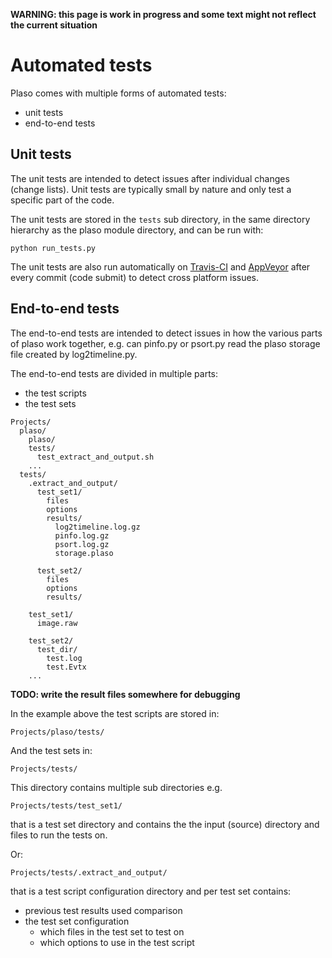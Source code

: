 **WARNING: this page is work in progress and some text might not reflect the current situation**

# Automated tests
Plaso comes with multiple forms of automated tests:

* unit tests
* end-to-end tests

## Unit tests
The unit tests are intended to detect issues after individual changes (change lists). Unit tests are typically small by nature and only test a specific part of the code.

The unit tests are stored in the `tests` sub directory, in the same directory hierarchy as the plaso module directory, and can be run with:
```
python run_tests.py
```

The unit tests are also run automatically on [Travis-CI](https://travis-ci.org/) and [AppVeyor](https://ci.appveyor.com) after every commit (code submit) to detect cross platform issues. 

## End-to-end tests
The end-to-end tests are intended to detect issues in how the various parts of plaso work together, e.g. can pinfo.py or psort.py read the plaso storage file created by log2timeline.py.

The end-to-end tests are divided in multiple parts:

* the test scripts
* the test sets

```
Projects/
  plaso/
    plaso/
    tests/
      test_extract_and_output.sh
    ...
  tests/
    .extract_and_output/
      test_set1/
        files
        options
        results/
          log2timeline.log.gz
          pinfo.log.gz
          psort.log.gz
          storage.plaso

      test_set2/
        files
        options
        results/

    test_set1/
      image.raw

    test_set2/
      test_dir/
        test.log
        test.Evtx
    ...
```

**TODO: write the result files somewhere for debugging**

In the example above the test scripts are stored in:
```
Projects/plaso/tests/
```

And the test sets in:
```
Projects/tests/
```

This directory contains multiple sub directories e.g.
```
Projects/tests/test_set1/
```

that is a test set directory and contains the the input (source) directory and files to run the tests on.

Or:
```
Projects/tests/.extract_and_output/
```

that is a test script configuration directory and per test set contains:
* previous test results used comparison
* the test set configuration
  * which files in the test set to test on
  * which options to use in the test script
